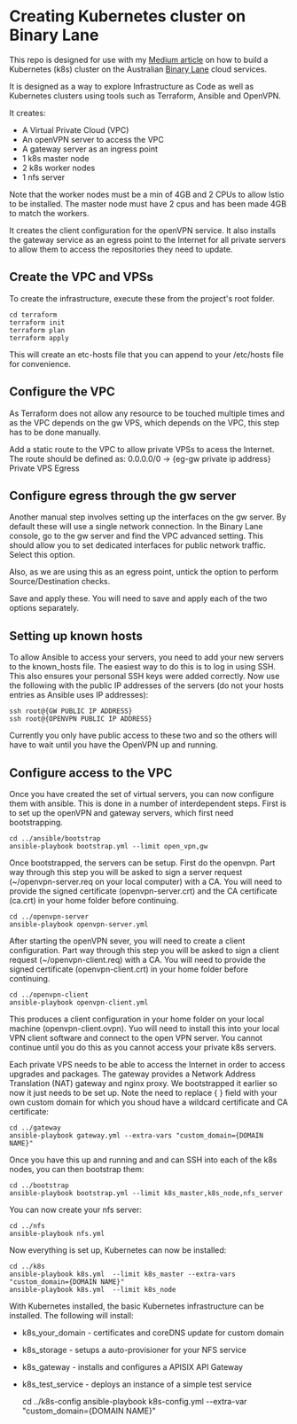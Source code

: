 # Creating Kubernetes cluster on Binary Lane

This repo is designed for use with my [Medium article]() on how to build a Kubernetes (k8s) cluster on the Australian [Binary Lane](binarylane.com.au) cloud services.

It is designed as a way to explore Infrastructure as Code as well as Kubernetes clusters using tools such as Terraform, Ansible and OpenVPN.

It creates:
- A Virtual Private Cloud (VPC)
- An openVPN server to access the VPC
- A gateway server as an ingress point
- 1 k8s master node
- 2 k8s worker nodes
- 1 nfs server

Note that the worker nodes must be a min of 4GB and 2 CPUs to allow Istio to be installed.
The master node must have 2 cpus and has been made 4GB to match the workers.

It creates the client configuration for the openVPN service. It also installs the gateway service as an egress point to the Internet for all private servers to allow them to access the repositories they need to update.

## Create the VPC and VPSs

To create the infrastructure, execute these from the project's root folder.

    cd terraform
    terraform init
    terraform plan
    terraform apply

This will create an etc-hosts file that you can append to your /etc/hosts file for convenience.

## Configure the VPC

As Terraform does not allow any resource to be touched multiple times and as the VPC depends on the gw VPS, which depends on the VPC, this step has to be done manually.

Add a static route to the VPC to allow private VPSs to acess the Internet. The route should be defined as:
0.0.0.0/0 -> {eg-gw private ip address} Private VPS Egress

## Configure egress through the gw server

Another manual step involves setting up the interfaces on the gw server.  By default these will use a
single network connection. In the Binary Lane console, go to the gw server and find the VPC advanced
setting. This should allow you to set dedicated interfaces for public network traffic. Select this
option.

Also, as we are using this as an egress point, untick the option to perform Source/Destination checks.

Save and apply these. You will need to save and apply each of the two options separately.

## Setting up known hosts

To allow Ansible to access your servers, you need to add your new servers to the known_hosts file. The
easiest way to do this is to log in using SSH. This also ensures your personal SSH keys were added
correctly. Now use the following with the public IP addresses of the servers (do not your hosts entries
as Ansible uses IP addresses):

    ssh root@{GW PUBLIC IP ADDRESS}
    ssh root@{OPENVPN PUBLIC IP ADDRESS}

Currently you only have public access to these two and so the others will have to wait until you have
the OpenVPN up and running.

## Configure access to the VPC

Once you have created the set of virtual servers, you can now configure them with ansible. This is done in a number of interdependent steps. First is to set up the openVPN and gateway servers, which first need bootstrapping.

    cd ../ansible/bootstrap
    ansible-playbook bootstrap.yml --limit open_vpn,gw

Once bootstrapped, the servers can be setup. First do the openvpn. Part way through this step you will be asked to sign a server request (~/openvpn-server.req on your local computer) with a CA. You will need to provide the signed certificate (openvpn-server.crt) and the CA certificate (ca.crt) in your home folder before continuing.

    cd ../openvpn-server
    ansible-playbook openvpn-server.yml

After starting the openVPN sever, you will need to create a client configuration. Part way through this step you will be asked to sign a client request (~/openvpn-client.req) with a CA. You will need to provide the signed certificate (openvpn-client.crt) in your home folder before continuing.

    cd ../openvpn-client
    ansible-playbook openvpn-client.yml

This produces a client configuration in your home folder on your local machine (openvpn-client.ovpn). Yuo will need to install this into your local VPN client software and connect to the open VPN server. You cannot continue until you do this as you cannot access your private k8s servers.

Each private VPS needs to be able to access the Internet in order to access upgrades and packages. The gateway provides a Network Address Translation (NAT) gateway and nginx proxy. We bootstrapped it earlier so now it just needs to be set up. Note the need to replace { } field with your own custom domain for which you shoud  have a wildcard certificate and CA certificate:

    cd ../gateway
    ansible-playbook gateway.yml --extra-vars "custom_domain={DOMAIN NAME}"

Once you have this up and running and and can SSH into each of the k8s nodes, you can then bootstrap them:

    cd ../bootstrap
    ansible-playbook bootstrap.yml --limit k8s_master,k8s_node,nfs_server

You can now create your nfs server:

    cd ../nfs
    ansible-playbook nfs.yml

Now everything is set up, Kubernetes can now be installed:

    cd ../k8s
    ansible-playbook k8s.yml  --limit k8s_master --extra-vars "custom_domain={DOMAIN NAME}"
    ansible-playbook k8s.yml  --limit k8s_node

With Kubernetes installed, the basic Kubernetes infrastructure can be installed.
The following will install:
- k8s_your_domain - certificates and coreDNS update for custom domain
- k8s_storage - setups a auto-provisioner for your NFS service
- k8s_gateway - installs and configures a APISIX API Gateway
- k8s_test_service - deploys an instance of a simple test service

    cd ../k8s-config
    ansible-playbook k8s-config.yml --extra-var "custom_domain={DOMAIN NAME}"

